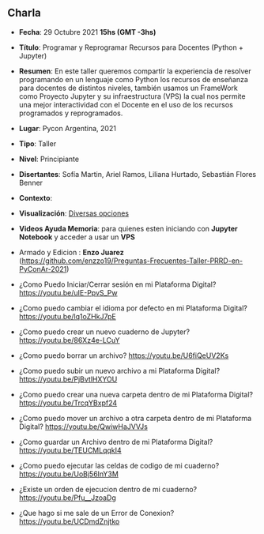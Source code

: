 ## Charla
* **Fecha**: 29 Octubre 2021 **15hs (GMT -3hs)**
* **Título**: Programar y Reprogramar Recursos para Docentes (Python + Jupyter)
* **Resumen**: En este taller queremos compartir la experiencia de resolver programando en un lenguaje como Python los recursos de enseñanza para docentes de distintos niveles, también usamos un FrameWork como Proyecto Jupyter y su infraestructura (VPS) la cual nos permite una mejor interactividad con el Docente en el uso de los recursos programados y reprogramados.
* **Lugar**: Pycon Argentina, 2021
* **Tipo**: Taller
* **Nivel**: Principiante
* **Disertantes**: Sofía Martin, Ariel Ramos, Liliana Hurtado, Sebastián Flores Benner
* **Contexto**: 
* **Visualización**: [Diversas opciones](https://sebastiandres.github.io/pycon_ar)
* **Videos Ayuda Memoria**: para quienes esten iniciando con **Jupyter Notebook** y acceder a usar un **VPS**
* Armado y Edicion : **Enzo Juarez** (https://github.com/enzzo19/Preguntas-Frecuentes-Taller-PRRD-en-PyConAr-2021)

* ¿Como Puedo Iniciar/Cerrar sesión en mi Plataforma Digital? https://youtu.be/uIE-PpvS_Pw

* ¿Como puedo cambiar el idioma por defecto en mi Plataforma Digital? https://youtu.be/lq1oZHkJ7pE

* ¿Como puedo crear un nuevo cuaderno de Jupyter? https://youtu.be/86Xz4e-LCuY

* ¿Como puedo borrar un archivo? https://youtu.be/U6fiQeUV2Ks

* ¿Como puedo subir un nuevo archivo a mi Plataforma Digital? https://youtu.be/PjBvtlHXYOU

* ¿Como puedo crear una nueva carpeta dentro de mi Plataforma Digital? https://youtu.be/TrcqYBxpf24

* ¿Como puedo mover un archivo a otra carpeta dentro de mi Plataforma Digital? https://youtu.be/QwiwHaJVVJs

* ¿Como guardar un Archivo dentro de mi Plataforma Digital? https://youtu.be/TEUCMLqqkI4

* ¿Como puedo ejecutar las celdas de codigo de mi cuaderno? https://youtu.be/UoBj56InY3M

* ¿Existe un orden de ejecucion dentro de mi cuaderno? https://youtu.be/Pfu__JzoaDg

* ¿Que hago si me sale de un Error de Conexion?  https://youtu.be/UCDmdZnjtko
